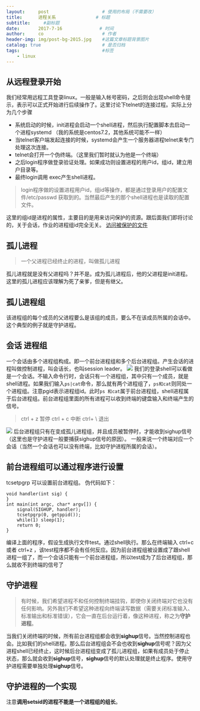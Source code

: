 ```yaml
---
layout:     post                    # 使用的布局（不需要改）
title:      进程关系               # 标题 
subtitle:     #副标题
date:       2017-7-16              # 时间
author:     co                      # 作者
header-img: img/post-bg-2015.jpg    #这篇文章标题背景图片
catalog: true                       # 是否归档
tags:                               #标签
    - linux
---
```

## 从远程登录开始
我们经常用远程工具登录linux。一般是输入帐号密码，之后则会出现shell命令提示，表示可以正式开始进行后续操作了。这里讨论下telnet的连接过程。实际上分为几个步骤
- 系统启动的时候，init进程会启动一个shell进程，然后执行配置脚本去启动一个进程systemd （我的系统是centos7.2，其他系统可能不一样）
- 当telnet客户端发起连接的时候，systemd会产生一个服务器进程telnet来专门处理这次连接。
- telnet会打开一个伪终端。（这里我们暂时就认为他是一个终端）
- 之后login程序做登录验证处理。如果成功则设置进程的用户id，组id，建立用户目录等。
- 最终login调用 exec产生shell进程。
> login程序做的设置进程用户id，组id等操作，都是通过登录用户的配置文件/etc/passwd 获取到的。当然最后产生的那个shell进程也是读取的配置文件。

这里的组id是进程的属性，主要目的是用来访问保护的资源。跟后面我们即将讨论的，关于会话，作业的进程组id完全无关。
[访问被保护的文件](https://whatplane.github.io/2017/07/16/linux-%E6%96%87%E4%BB%B6%E6%9D%83%E9%99%90/)


## 孤儿进程
> 一个父进程已经终止的进程，叫做孤儿进程

孤儿进程就是没有父进程吗？并不是。成为孤儿进程后，他的父进程是init进程。这里的孤儿进程应该理解为死了亲爹，但是有继父。

## 孤儿进程组
该进程组的每个成员的父进程要么是该组的成员，要么不在该成员所属的会话中。这个典型的例子就是守护进程。

## 会话 进程组 
一个会话由多个进程组构成。即一个前台进程组和多个后台进程组。产生会话的进程叫做控制进程，叫会话长，也叫session leader。
![](https://gitee.com/whatplane/resource/raw/master/img/bk_20190220124632-min.png) 
我们的登录shell可以看做是一个会话。不输入命令行时，会话只有一个进程组，其中只有一个成员，就是shell进程。如果我们输入`ps|cat`命令，那么就有两个进程组了，`ps和cat`则同处一个进程组。注意pgid表示进程组id。此时`ps 和cat`属于前台进程组，shell进程属于后台进程组。前台进程组里面的所有进程可以收到终端的键盘输入和终端产生的信号。
> ctrl + z 暂停
> ctrl + c 中断
> ctrl+ \ 退出


![](https://gitee.com/whatplane/resource/raw/master/img/ll_20190220131028-min.png) 
后台进程组只有在变成孤儿进程组，并且成员被暂停时，才能收到sighup信号（这里也是守护进程一般要捕获sighup信号的原因）。
一般来说一个终端对应一个会话（当然一个会话也可以没有终端，比如守护进程所属的会话）。

## 前台进程组可以通过程序进行设置
tcsetpgrp 可以设置前台进程组。
伪代码如下：
```
void handler(int sig) {
}
int main(int argc, char* argv[]) {
	signal(SIGHUP, handler);
	tcsetpgrp(0, getppid());
	while(1) sleep(1);
	return 0;
}
```
编译上面的程序，假设生成执行文件test。通过shell执行。那么在终端输入 ctrl+c或者 ctrl+z ，该test程序都不会有任何反应。因为前台进程组被设置成了跟shell进程一组了，而一个会话只能有一个前台进程组，所以test成为了后台进程组，那么就收不到终端的信号了

## 守护进程
> 有时候，我们希望进程不和任何控制终端挂钩，即使你关闭终端对它也没有任何影响。另外我们不希望这种进程向终端读写数据（需要关闭标准输入、标准输出和标准错误），它会一直在后台运行着，像这种进程，称之为**守护进程**。

当我们关闭终端的时候，所有前台进程组都会收到**sighup**信号。当然控制进程也会。比如我们的shell进程。那么后台进程组会不会也收到**sighup**信号呢？因为父进程shell已经终止，这时候后台进程组变成了孤儿进程组，如果有成员处于停止状态，那么就会收到**sighup**信号，**sighup**信号的默认处理就是终止程序。使用守护进程需要单独处理**sighup**信号。

## 守护进程的一个实现
注意**调用setsid的进程不能是一个进程组的组长**。